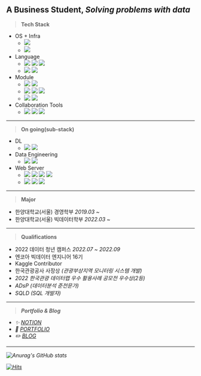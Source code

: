 <!--![header](https://capsule-render.vercel.app/api?type=waving&color=auto&height=200&section=header&text=Data%20Blog&fontSize=50&animation=fadeIn&fontAlignY=30&desc=Data%20Exploration%20of%20Business%20College%20Students!&descAlignY=51&descAlign=62)-->

## A Business Student, *Solving problems with data*
> **Tech Stack**
* OS + Infra
  * ![](https://img.shields.io/badge/-Windows-0078D6?&logo=Windows&logoColor=white)
  * ![](https://img.shields.io/badge/-Linux-FCC624?&logo=Linux&logoColor=white)
    <!--![](https://img.shields.io/badge/-Ubuntu-E95420?&logo=Ubuntu&logoColor=white)-->
* Language
  * ![](https://img.shields.io/badge/-Python-3776AB?&logo=Python&logoColor=white)
    ![](https://img.shields.io/badge/-Anaconda-44A833?&logo=Anaconda&logoColor=white)
    ![](https://img.shields.io/badge/-Jupyter-F37626?&logo=Jupyter&logoColor=white)
  * ![](https://img.shields.io/badge/-R-276DC3?&logo=R&logoColor=white)
    ![](https://img.shields.io/badge/-RStudio-75AADB?&logo=RStudio&logoColor=white)
* Module
  * ![](https://img.shields.io/badge/-NumPy-013243?&logo=NumPy&logoColor=white)
    ![](https://img.shields.io/badge/-pandas-150458?&logo=pandas&logoColor=white)
  * ![](https://img.shields.io/badge/-scikitlearn-F7931E?&logo=scikitlearn&logoColor=white)
    ![](https://img.shields.io/badge/-tslearn-276DC3?&logo=tslearn&logoColor=white)
    ![](https://img.shields.io/badge/-PyTorch-EE4C2C?&logo=PyTorch&logoColor=white)
  * ![](https://img.shields.io/badge/-Matplotlib-11557c?&logo=Matplotlib&logoColor=white)
    ![](https://img.shields.io/badge/-Plotly-3F4F75?&logo=Plotly&logoColor=white)
* Collaboration Tools
  * ![](https://img.shields.io/badge/-Git-F05032?&logo=Git&logoColor=white)
    ![](https://img.shields.io/badge/-Notion-000000?&logo=Notion&logoColor=white)
    ![](https://img.shields.io/badge/-Slack-4A154B?&logo=Slack&logoColor=white)
 ---
> **On going(sub-stack)**
* DL
  * ![](https://img.shields.io/badge/-TensorFlow-FF6F00?&logo=TensorFlow&logoColor=white)
    ![](https://img.shields.io/badge/-Keras-D00000?&logo=Keras&logoColor=white)
* Data Engineering
  * ![](https://img.shields.io/badge/-VirtualBox-183A61?&logo=VirtualBox&logoColor=white)
    ![](https://img.shields.io/badge/-ApacheHadoop-66CCFF?&logo=ApacheHadoop&logoColor=white)
    <!--![](https://img.shields.io/badge/-MongoDB-47A248?&logo=MongoDB&logoColor=white)
    ![](https://img.shields.io/badge/-ApacheSpark-E25A1C?&logo=ApacheSpark&logoColor=white)
    ![](https://img.shields.io/badge/-ApacheHive-FDEE21?&logo=ApacheHive&logoColor=white)
    ![](https://img.shields.io/badge/-ApachePig-276DC3?&logo=ApachePig&logoColor=white)-->
* Web Server
  * ![](https://img.shields.io/badge/-Java-276DC3?&logo=Java&logoColor=white)
    ![](https://img.shields.io/badge/-EclipseIDE-75AADB?&logo=EclipseIDE&logoColor=white)
    ![](https://img.shields.io/badge/-ApacheTomcat-F8DC75?&logo=ApacheTomcat&logoColor=white)
    ![](https://img.shields.io/badge/-MySQL-4479A1?&logo=MySQL&logoColor=white)
  * ![](https://img.shields.io/badge/-HTML5-E34F26?&logo=HTML5&logoColor=white)
    ![](https://img.shields.io/badge/-CSS3-1572B6?&logo=CSS3&logoColor=white)
    ![](https://img.shields.io/badge/-JavaScript-F7DF1E?&logo=JavaScript&logoColor=white)
 <!--[![Top Langs](https://github-readme-stats.vercel.app/api/top-langs/?username=dorae222)](https://github.com/dorae222/github-readme-stats)-->
---
> **Major**
  * 한양대학교(서울) 경영학부 <I>2019.03 ~ </I> 
  * 한양대학교(서울) 빅데이터학부 <I>2022.03 ~ </I> 
---
> **Qualifications**
  * 2022 데이터 청년 캠퍼스 <I>2022.07 ~ 2022.09</I> 
  * 엔코아 빅데이터 엔지니어 16기 <!-- <I>2022.10 ~ </I> -->
  * Kaggle Contributor
  * 한국관광공사 사장상 <I>(관광부상지역 모니터링 시스템 개발)<I>
  * 2022 한국관광 데이터랩 우수 활용사례 공모전 <I>우수상(2등)<I>
  * ADsP <I>(데이터분석 준전문가)<I>
  * SQLD <I>(SQL 개발자)<I>
---
> **Portfolio & Blog**
  * ✨  <I>[NOTION](https://dorae222.notion.site/STUDY-PAGES-3b622da068134bebb2eec26b8ff4a213)</I>    
  * 🌱  <I>[PORTFOLIO](https://dorae222.notion.site/72dd341546574243a2184b622f2b19ca)</I>      
  * ✏️  <I>[BLOG](https://dorae222.github.io/)</I>    
---
![Anurag's GitHub stats](https://github-readme-stats.vercel.app/api?username=dorae222&show_icons=true&theme=transparent)
<!--[![Top Langs](https://github-readme-stats.vercel.app/api/top-langs/?username=dorae222)](https://github.com/dorae222/github-readme-stats)-->
[![Hits](https://hits.seeyoufarm.com/api/count/incr/badge.svg?url=https%3A%2F%2Fgithub.com%2Fdorae222%2Fhit-counter&count_bg=%233D41C8&title_bg=%23555555&icon=&icon_color=%23E7E7E7&title=hits&edge_flat=false)](https://hits.seeyoufarm.com)
 
<!--  [![trophy](https://github-profile-trophy.vercel.app/?username=dorae222)](https://github.com/ryo-ma/github-profile-trophy)
 -->

